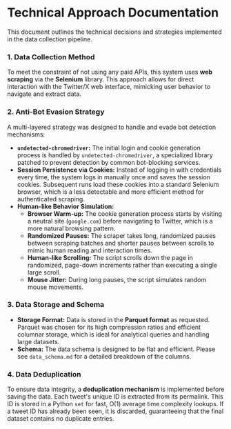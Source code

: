 # Technical Approach Documentation

This document outlines the technical decisions and strategies implemented in the data collection pipeline.

### 1. Data Collection Method

To meet the constraint of not using any paid APIs, this system uses **web scraping** via the **Selenium** library. This approach allows for direct interaction with the Twitter/X web interface, mimicking user behavior to navigate and extract data.

### 2. Anti-Bot Evasion Strategy

A multi-layered strategy was designed to handle and evade bot detection mechanisms:

-   **`undetected-chromedriver`:** The initial login and cookie generation process is handled by `undetected-chromedriver`, a specialized library patched to prevent detection by common bot-blocking services.
-   **Session Persistence via Cookies:** Instead of logging in with credentials every time, the system logs in manually once and saves the session cookies. Subsequent runs load these cookies into a standard Selenium browser, which is a less detectable and more efficient method for authenticated scraping.
-   **Human-like Behavior Simulation:**
    -   **Browser Warm-up:** The cookie generation process starts by visiting a neutral site (`google.com`) before navigating to Twitter, which is a more natural browsing pattern.
    -   **Randomized Pauses:** The scraper takes long, randomized pauses between scraping batches and shorter pauses between scrolls to mimic human reading and interaction times.
    -   **Human-like Scrolling:** The script scrolls down the page in randomized, page-down increments rather than executing a single large scroll.
    -   **Mouse Jitter:** During long pauses, the script simulates random mouse movements.

### 3. Data Storage and Schema

-   **Storage Format:** Data is stored in the **Parquet format** as requested. Parquet was chosen for its high compression ratios and efficient columnar storage, which is ideal for analytical queries and handling large datasets.
-   **Schema:** The data schema is designed to be flat and efficient. Please see `data_schema.md` for a detailed breakdown of the columns.

### 4. Data Deduplication

To ensure data integrity, a **deduplication mechanism** is implemented before saving the data. Each tweet's unique ID is extracted from its permalink. This ID is stored in a Python `set` for fast, O(1) average time complexity lookups. If a tweet ID has already been seen, it is discarded, guaranteeing that the final dataset contains no duplicate entries.